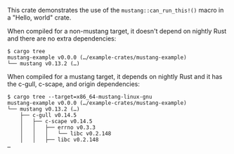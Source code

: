 This crate demonstrates the use of the `mustang::can_run_this!()` macro in a
"Hello, world" crate.

When compiled for a non-mustang target, it doesn't depend on nightly Rust and
there are no extra dependencies:

```console
$ cargo tree
mustang-example v0.0.0 (…/example-crates/mustang-example)
└── mustang v0.13.2 (…)
```

When compiled for a mustang target, it depends on nightly Rust and it has the
c-gull, c-scape, and origin dependencies:

```console
$ cargo tree --target=x86_64-mustang-linux-gnu
mustang-example v0.0.0 (…/example-crates/mustang-example)
└── mustang v0.13.2 (…)
    ├── c-gull v0.14.5
    │   ├── c-scape v0.14.5
    │   │   ├── errno v0.3.3
    │   │   │   └── libc v0.2.148
    │   │   ├── libc v0.2.148
…
```
